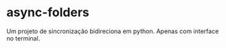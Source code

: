 # async-folders
Um projeto de sincronização bidireciona em python. Apenas com interface no terminal.
